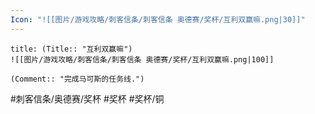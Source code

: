 ```yaml
---
Icon: "![[图片/游戏攻略/刺客信条/刺客信条 奥德赛/奖杯/互利双赢嘛.png|30]]"
---
```

```ad-common-bronze-trophy
title: (Title:: "互利双赢嘛")
![[图片/游戏攻略/刺客信条/刺客信条 奥德赛/奖杯/互利双赢嘛.png|100]]

(Comment:: "完成马可斯的任务线.")
```

#刺客信条/奥德赛/奖杯 #奖杯 #奖杯/铜
